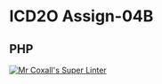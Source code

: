 # ICD2O Assign-04B
## PHP

[![Mr Coxall's Super Linter](README.md/../../../workflows/Super%20Linter/badge.svg)](README.md/../../../actions)
